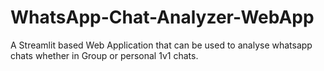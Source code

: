 # WhatsApp-Chat-Analyzer-WebApp
A Streamlit based Web Application that can be used to analyse whatsapp chats whether in Group or personal 1v1 chats.

